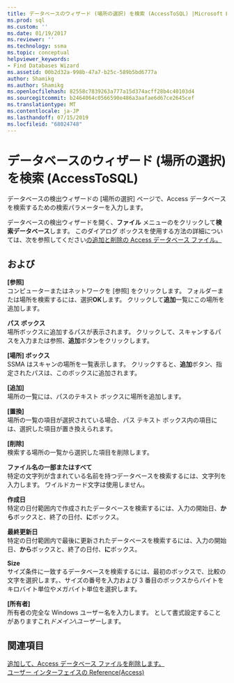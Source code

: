 ```yaml
---
title: データベースのウィザード (場所の選択) を検索 (AccessToSQL) |Microsoft Docs
ms.prod: sql
ms.custom: ''
ms.date: 01/19/2017
ms.reviewer: ''
ms.technology: ssma
ms.topic: conceptual
helpviewer_keywords:
- Find Databases Wizard
ms.assetid: 00b2d32a-998b-47a7-b25c-589b5bd6777a
author: Shamikg
ms.author: Shamikg
ms.openlocfilehash: 82558c7839263a777a15d374acff28b4c40103d4
ms.sourcegitcommit: b2464064c0566590e486a3aafae6d67ce2645cef
ms.translationtype: MT
ms.contentlocale: ja-JP
ms.lasthandoff: 07/15/2019
ms.locfileid: "68024748"
---
```

# <a name="find-databases-wizard-select-locations-accesstosql"></a>データベースのウィザード (場所の選択) を検索 (AccessToSQL)
データベースの検出ウィザードの [場所の選択] ページで、Access データベースを検索するための検索パラメーターを入力します。  
  
データベースの検出ウィザードを開く、**ファイル** メニューのをクリックして**検索データベース**します。 このダイアログ ボックスを使用する方法の詳細については、次を参照してください[の追加と削除の Access データベース ファイル。](adding-and-removing-access-database-files-accesstosql.md)  
  
## <a name="options"></a>および  
**[参照]**  
コンピューターまたはネットワークを [参照] をクリックします。 フォルダーまたは場所を検索するには、選択**OK**します。 クリックして**追加**一覧にこの場所を追加します。  
  
**パス ボックス**  
場所ボックスに追加するパスが表示されます。 クリックして、スキャンするパスを入力または参照、**追加**ボタンをクリックします。  
  
**[場所] ボックス**  
SSMA はスキャンの場所を一覧表示します。 クリックすると、**追加**ボタン、指定されたパスは、このボックスに追加されます。  
  
**[追加]**  
場所の一覧には、パスのテキスト ボックスに場所を追加します。  
  
**[置換]**  
場所の一覧の項目が選択されている場合、パス テキスト ボックス内の項目には、選択した項目が置き換えられます。  
  
**[削除]**  
検索する場所の一覧から選択した項目を削除します。  
  
**ファイル名の一部またはすべて**  
特定の文字列が含まれている名前を持つデータベースを検索するには、文字列を入力します。 ワイルドカード文字は使用しません。  
  
**作成日**  
特定の日付範囲内で作成されたデータベースを検索するには、入力の開始日、**から**ボックスと、終了の日付、**に**ボックス。  
  
**最終更新日**  
特定の日付範囲内で最後に更新されたデータベースを検索するには、入力の開始日、**から**ボックスと、終了の日付、**に**ボックス。  
  
**Size**  
サイズ条件に一致するデータベースを検索するには、最初のボックスで、比較の文字を選択します。、サイズの番号を入力および 3 番目のボックスからバイトをキロバイト単位やメガバイト単位を選択します。  
  
**[所有者]**  
所有者の完全な Windows ユーザー名を入力します。 として書式設定することがありますこれ*ドメイン*\\*ユーザー*します。  
  
## <a name="see-also"></a>関連項目  
[追加して、Access データベース ファイルを削除します。](adding-and-removing-access-database-files-accesstosql.md)  
[ユーザー インターフェイスの Reference(Access)](https://msdn.microsoft.com/af24c303-4a41-449b-9c86-d6558a97e839)  
  

